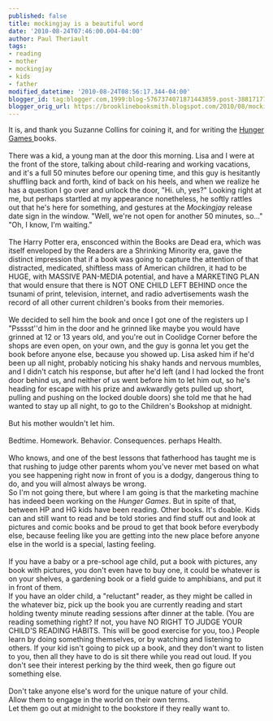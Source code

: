 ```yaml
---
published: false
title: mockingjay is a beautiful word
date: '2010-08-24T07:46:00.004-04:00'
author: Paul Theriault
tags:
- reading
- mother
- mockingjay
- kids
- father
modified_datetime: '2010-08-24T08:56:17.344-04:00'
blogger_id: tag:blogger.com,1999:blog-5767374071871443859.post-3881717738825476922
blogger_orig_url: https://brooklinebooksmith.blogspot.com/2010/08/mockingjay-is-beautiful-word.html
---
```


It is, and thank you Suzanne Collins for coining it, and for writing the <a href="https://www.brooklinebooksmith-shop.com/search/apachesolr_search/hunger+games">Hunger Games </a>books.<br /><br />There was a kid, a young man at the door this morning.  Lisa and I were at the front of the store, talking about child-rearing and working vacations, and it's a full 50 minutes before our opening time, and this guy is hesitantly shuffling back and forth, kind of back on his heels, and when we realize he has a question I go over and unlock the door, "Hi. uh, yes?"  Looking right at me, but perhaps startled at my appearance nonetheless, he softly rattles out that he's here for something, and gestures at the <em>Mockingjay</em> release date sign in the window.  "Well, we're not open for another 50 minutes, so..."<br />"Oh, I know, I'm waiting." <br /><br />The Harry Potter era, ensconced within the Books are Dead era, which was itself enveloped by the Readers are a Shrinking Minority era, gave the distinct impression that if a book was going to capture the attention of that distracted, medicated, shiftless mass of American children, it had to be HUGE, with MASSIVE PAN-MEDIA potential, and have a MARKETING PLAN that would ensure that there is NOT ONE CHILD LEFT BEHIND once the tsunami of print, television, internet, and radio advertisements wash the record of all other current children's books from their memories. <br /><br />We decided to sell him the book and once I got one of the registers up I "Psssst''d him in the door and he grinned like maybe you would have grinned at 12 or 13 years old, and you're out in Coolidge Corner before the shops are even open, on your own, and the guy is gonna let you get the book before anyone else, because you showed up.  Lisa asked him if he'd been up all night, probably noticing his shaky hands and nervous mumbles, and I didn't catch his response, but after he'd left (and I had locked the front door behind us, and neither of us went before him to let him out, so he's heading for escape with his prize and awkwardly gets pulled up short, pulling and pushing  on the locked double doors) she told me that he had wanted to stay up all night, to go to the Children's Bookshop at midnight.<br /><br />But his mother wouldn't let him.<br /><br />Bedtime.  Homework.  Behavior.  Consequences.  perhaps Health. <br /><br />Who knows, and one of the best lessons that fatherhood has taught me is that rushing to judge other parents whom you've never met based on what you see happening right now in front of you is a dodgy, dangerous thing to do, and you will almost always be wrong. <br />So I'm not going there, but where I am going is that the marketing machine has indeed been working on the <em>Hunger Games</em>.  But in spite of that, between HP and HG kids have been reading.  Other books.  It's doable.  Kids can and still want to read and be told stories and find stuff out and look at pictures and comic books and be proud to get that book before everybody else, because feeling like you are getting into the new place before anyone else in the world is a special, lasting feeling. <br /><br />If you have a baby or a pre-school age child, put a book with pictures, any book with pictures, you don't even have to buy one, it could be whatever is on your shelves, a gardening book or a field guide to amphibians, and put it in front of them.  <br />If you have an older child, a "reluctant" reader, as they might be called in the whatever biz, pick up the book you are currently reading and start holding twenty minute reading sessions after dinner at the table.  (You are reading something right?  If not, you have NO RIGHT TO JUDGE YOUR CHILD'S READING HABITS.  This will be good exercise for you, too.)   People learn by doing something themselves, or by watching and listening to others.  If your kid isn't going to pick up a book, and they don't want to listen to you, then all they have to do is sit there while you read out loud.  If you don't see their interest perking by the third week, then go figure out something else.<br /><br />Don't take anyone else's word for the unique nature of your child. <br />Allow them to engage in the world on their own terms. <br />Let them go out at midnight to the bookstore if they really want to.